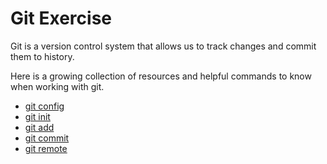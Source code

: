 # Git Exercise

Git is a version control system that allows us to track changes and commit them to history.

Here is a growing collection of resources and helpful commands to know when working with git.

- [git config](./Commands/Config.md)
- [git init](./Commands/Init.md)
- [git add](./Commands/Add.md)
- [git commit](./Commands/Commit.md)
- [git remote](./Commands/Remote.md)
